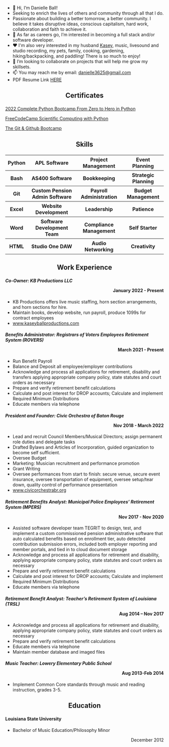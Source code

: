 - 👋 Hi, I’m Danielle Ball! 
- Seeking to enrich the lives of others and community through all that I do. 
- Passionate about building a better tomorrow, a better community. I believe it takes disruptive ideas, conscious capitalism, hard work, collaboration and faith to achieve it.
- 👀 As far as careers go, I’m interested in becoming a full stack and/or software developer. 
- ❤️ I'm also very interested in my husband [Kasey](https://www.kaseyballproductions.com/), music, livesound and studio recording, my pets, family, cooking, gardening, hiking/backpacking, and paddling! There is so much to enjoy! 
- 💞️ I’m looking to collaborate on projects that will help me grow my skillsets. 
- 📫 You may reach me by email: danielle3625@gmail.com
- PDF Resume Link [HERE](https://drive.google.com/file/d/1Y3puwV9bgr8kIW6ohVS-bWqyoDyCm7yj/view?usp=sharing)  

## <p align="center"> **Certificates**
[2022 Complete Python Bootcamp From Zero to Hero in Python](https://www.udemy.com/certificate/UC-e04da9d1-289d-44db-9c1f-64631ddc5d6b/)
	
[FreeCodeCamp Scientific Computing with Python](https://freecodecamp.org/certification/danielle3625/scientific-computing-with-python-v7)

[The Git & Github Bootcamp](https://www.udemy.com/certificate/UC-c3d7ba83-316c-40ed-a787-9760bfc46cc4/)

## <p align="center"> **Skills**

<div align="center">
<table>
   <thead>
      <tr>
         <th>Python</th>
         <th>APL Software</th>
         <th>Project Management</th>
	 <th>Event Planning</th>
      </tr>
   </thead>
   <tbody>
      <tr>
         <th>Bash</th>
         <th>AS400 Software</th>
         <th>Bookkeeping</th>
	 <th>Strategic Planning</th>
      </tr>
      <tr>
         <th>Git</th>
         <th>Custom Pension Admin Software</th>
         <th>Payroll Administration</th>
	 <th>Budget Management</th>
      </tr>
      <tr>
         <th>Excel</th>
         <th>Website Development</th>
         <th>Leadership</th>
	 <th>Patience</th>
      </tr>
      <tr>
         <th>Word</th>
         <th>Software Development Team</th>
         <th>Compliance Management</th>
	 <th>Self Starter</th>
      </tr>
      <tr>
         <th>HTML</th>
         <th>Studio One DAW</th>
         <th>Audio Networking</th>
	 <th>Creativity</th>
      </tr>
   </tbody>
</table>
</div>

## <p align="center"> **Work Experience**   


#### _**Co-Owner: KB Productions LLC**_ <p align="right">January 2022 - Present
	
* KB Productions offers live music staffing, horn section arrangements, and horn sections for hire. 
* Maintain books, develop website, run payroll, produce 1099s for contract employees
* www.kaseyballproductions.com   

#### _**Benefits Administrator: Registrars of Voters Employees Retirement System (ROVERS)**_	<p align="right"> March 2021 - Present
	
 * Run Benefit Payroll
 * Balance and Deposit all employee/employer contributions
 * Acknowledge and process all applications for retirement, disability and transfers applying appropriate company policy, state statutes and court orders as necessary
 * Prepare and verify retirement benefit calculations
 * Calculate and post interest for DROP accounts; Calculate and implement Required Minimum Distributions
 * Educate members via telephone 

#### _**President and Founder: Civic Orchestra of Baton Rouge**_	<p align="right"> Nov 2018 - March 2022 
 * Lead and recruit Council Members/Musical Directors; assign permanent role duties and delegate tasks
 * Drafted Bylaws and Articles of Incorporation, guided organization to become self sufficient. 
 * Oversee Budget
 * Marketing: Musician recruitment and performance promotion
 * Grant Writing
 * Oversee performances from start to finish: secure venue, secure event insurance, oversee transportation of equipment, oversee setup/tear down, quality control of  performance presentation
 * www.civicorchestrabr.org
		
#### _**Retirement Benefits Analyst: Municipal Police Employees’ Retirement System (MPERS)**_	<p align="right"> Nov 2017 - Nov 2020
* Assisted software developer team TEGRIT to design, test, and implement a custom commissioned pension administrative software that auto calculated benefits based on enrollment tier, auto detected contribution submission errors, included both employer reporting and member portals, and tied in to cloud document storage 
* Acknowledge and process all applications for retirement and disability, applying appropriate company policy, state statutes and court orders as necessary
* Prepare and verify retirement benefit calculations
* Calculate and post interest for DROP accounts; Calculate and implement Required Minimum Distributions
* Educate members via telephone 
				           
#### _**Retirement Benefit Analyst: Teacher’s Retirement System of Louisiana (TRSL)**_	<p align="right">	Aug 2014 – Nov 2017
* Acknowledge and process all applications for retirement and disability, applying appropriate company policy, state statutes and court orders as necessary
* Prepare and verify retirement benefit calculations
* Educate members via telephone 
* Maintain member database and imaged files	
	
#### _**Music Teacher: Lowery Elementary Public School**_	<p align="right">	Aug 2013-Feb 2014 
* Implement Common Core standards through music and reading instruction, grades 3-5.

## <p align="center"> **Education**
	
#### Louisiana State University
* Bachelor of Music Education/Philosophy Minor <p align="right">	December 2012
